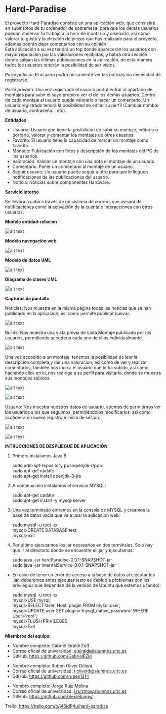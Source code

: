 ﻿# Hard-Paradise

El proyecto Hard-Paradise consiste en una aplicación web, que consistirá en subir fotos de tu ordenador de sobremesa, para que los demás usuarios puedan observar tu trabajo a la hora de montarlo y diseñarlo, así como valorar tu gusto y la elección de piezas que has realizado para el proyecto, además podrán dejar comentarios con su opinión. <br />
Esta aplicación a su vez tendrá un top donde aparecerán los usuarios con mayor reputación por las valoraciones recibidas, y habrá otra sección donde salgan las últimas publicaciones en la aplicación, de esta manera todos los usuarios tendrán la posibilidad de ser vistos.

*Parte publica*: El usuario podrá únicamente ver las noticias sin necesidad de registrarse.
 
*Parte privada*: Una vez registrado el usuario podrá entrar al apartado de montajes para subir el suyo propio o ver el de los demás usuarios. Dentro de cada montaje el usuario puede valorarlo o hacer un comentario. Un usuario registrado tendrá la posibilidad de editar su perfil (Cambiar nombre de usuario, contraseña… etc).

 **Entidades**
 
* Usuario: Usuario que tiene la posibilidad de subir su montaje, editarlo o borrarlo, valorar y comentar los montajes de otros usuarios.
* Favorito: El usuario tiene la capacidad de marcar un montaje como favorito.
* Montaje: Publicación con fotos y descripción de los montajes del PC de los usuarios.
* Valoración: Valorar un montaje con una nota el montaje de un usuario.
* Comentario: Poner un comentario al montaje de un usuario.
* Seguir usuario: Un usuario puede seguir a otro para que le lleguen notificaciones de las publicaciones del usuario. 
* Noticia: Noticias sobre componentes Hardware. 

**Servicio interno**

Se llevará a cabo a través de un sistema de correos que avisará de notificaciones como la activación de la cuenta o interacciones con otros usuarios.

**Modelo entidad-relación**

![alt text](https://github.com/SexyBuggy/Hard-Paradise/blob/master/Capturas/ModeloEntidadRelacion.png)

**Modelo navegación web**

![alt text](https://github.com/SexyBuggy/Hard-Paradise/blob/master/Capturas/DiagramaNavegacion.jpg)

**Modelo de datos UML**

![alt text](https://github.com/SexyBuggy/Hard-Paradise/blob/master/Capturas/ModeloDatosUML.jpg)


**Diagrama de clases UML**

![alt text](https://github.com/SexyBuggy/Hard-Paradise/blob/master/Capturas/UML.png)


**Capturas de pantalla**

Noticias:
Nos muestra en la misma pagina todas las noticias que se han publicado en la aplicacion, asi como permite publicar nuevas.

![alt text](https://github.com/SexyBuggy/Hard-Paradise/blob/master/Capturas/noticias.png)



Builds:
Nos muestra una vista previa de cada Montaje publicado por los usuarios, permitiendo acceder a cada uno de ellos individualmente.


![alt text](https://github.com/SexyBuggy/Hard-Paradise/blob/master/Capturas/builds.png)

Una vez accedido a un montaje, tenemos la posibilidad de leer la descripcion completa,y dar una valoracion, asi como de ver y realizar comentarios, también nos indica el usuario que lo ha subido, asi como haciendo click en el, nos redirige a su perfil para visitarlo, donde se muestra sus montajes subidos.

![alt text](https://github.com/SexyBuggy/Hard-Paradise/blob/master/Capturas/montaje.jpg)


![alt text](https://github.com/SexyBuggy/Hard-Paradise/blob/master/Capturas/perfilInvitado.jpg)

Usuario:
Nos muestra nuestros datos de usuario, además de permitirnos ver los usuarios a los que seguimos, permitiéndolos modificarlos, asi como acceder a un nuevo registro e inicio de sesion.

![alt text](https://github.com/SexyBuggy/Hard-Paradise/blob/master/Capturas/perfil.png)


![alt text](https://github.com/SexyBuggy/Hard-Paradise/blob/master/Capturas/favoritos.png)



**INTRUCCIONES DE DESPLIEGUE DE APLICACIÓN**

1. Primero instalamos Java 8:

   sudo add-apt-repository ppa:openjdk-r/ppa <br />
   sudo apt-get update <br />
   sudo apt-get install openjdk-8-jre <br />

2. A continuación instalamos el servicio MYSQL:

   sudo apt-get update<br />
   sudo apt-get install -y mysql-server <br />

3. Una vez terminado entramos en la consola de MYSQL y creamos la base de datos vacía que va a usar la aplicación web:

   sudo mysql -u root -p <br />
   mysql>CREATE DATABASE test; <br />
   mysql>exit

4. Por último ejecutamos los jar necesarios en dos terminales. Solo hay que ir al directorio donde se encuentre el .jar y ejecutamos:

   sudo java -jar hardParadise-0.0.1-SNAPSHOT-jar <br />
   sudo java -jar InternalService-0.0.1-SNAPSHOT-jar

- En caso de tener un error de acceso a la base de datos al ejecutar los .jar, deberemos antes ejecutar (esto es debido a problemas con los privilegios que dependen de la versión de Ubuntu que estemos usando):

  sudo mysql -u root -p <br />
  mysql>USE mysql; <br />
  mysql>SELECT User, Host, plugin FROM mysql.user; <br />
  mysql>UPDATE user SET plugin='mysql_native_password' WHERE User='root'; <br />
  mysql>FLUSH PRIVILEGES; <br />
  mysql>Exit

**Miembros del equipo:**

* Nombre completo: Gabriel Eiraldi Zoff
* Correo oficial de universidad: g.eiraldi@alumnos.urjc.es
* GitHub: https://github.com/GabrielEZio

- Nombre completo: Rubén Oliver Dólera
- Correo oficial de universidad: r.oliverd@alumnos.urjc.es
- GitHub: https://github.com/ruben1314

* Nombre completo: Jorge Ruiz Molina
* Correo oficial de universidad: j.ruizmo@alumnos.urjc.es
* GitHub: https://github.com/SexyBuggy/

Trello: https://trello.com/b/j45jdP4u/hard-paradise
